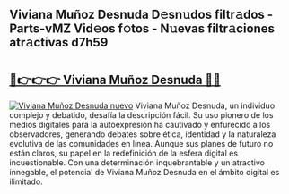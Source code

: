 ## Viviana Muñoz Desnuda D𝚎sn𝚞dos filtr𝚊dos - Parts-vMZ Vid𝚎os f𝚘tos - N𝚞evas filtr𝚊ciones atr𝚊ctivas d7h59

# <h2><a href="http://mb6soo.tromn.icu/?c=Viviana+Mu%c3%b1oz+Desnuda">🔗👉👉👉 Viviana Muñoz Desnuda 🔗🔗</a></h2>

[![Viviana Muñoz Desnuda nuevo](https://i.imgur.com/pEAQMta.gif)](http://mb6soo.tromn.icu/?c=Viviana+Mu%c3%b1oz+Desnuda)
Viviana Muñoz Desnuda, un individuo complejo y debatido, desafía la descripción fácil. Su uso pionero de los medios digitales para la autoexpresión ha cautivado y enfurecido a los observadores, generando debates sobre ética, identidad y la naturaleza evolutiva de las comunidades en línea. Aunque sus planes de futuro no están claros, su papel en la redefinición de la esfera digital es incuestionable. Con una determinación inquebrantable y un atractivo innegable, el potencial de Viviana Muñoz Desnuda en el ámbito digital es ilimitado.
